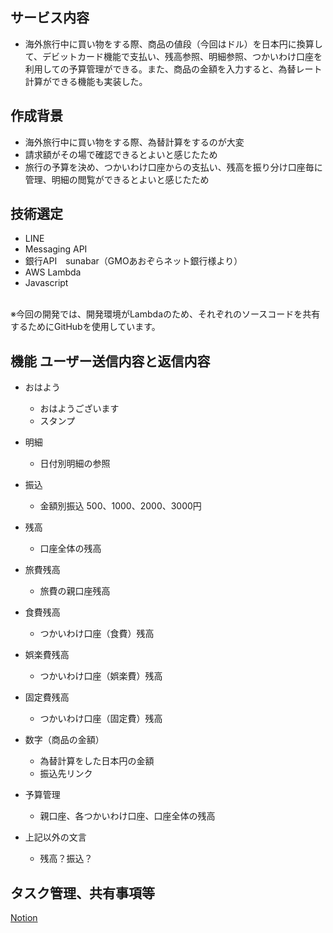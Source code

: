 ## サービス内容
- 海外旅行中に買い物をする際、商品の値段（今回はドル）を日本円に換算して、デビットカード機能で支払い、残高参照、明細参照、つかいわけ口座を利用しての予算管理ができる。また、商品の金額を入力すると、為替レート計算ができる機能も実装した。


## 作成背景
- 海外旅行中に買い物をする際、為替計算をするのが大変
- 請求額がその場で確認できるとよいと感じたため
- 旅行の予算を決め、つかいわけ口座からの支払い、残高を振り分け口座毎に管理、明細の閲覧ができるとよいと感じたため


## 技術選定
- LINE
- Messaging API
- 銀行API　sunabar（GMOあおぞらネット銀行様より）
- AWS Lambda
- Javascript
<br>
※今回の開発では、開発環境がLambdaのため、それぞれのソースコードを共有するためにGitHubを使用しています。


## 機能   ユーザー送信内容と返信内容
- おはよう
    - おはようございます
    - スタンプ

- 明細
    - 日付別明細の参照

- 振込
    - 金額別振込  500、1000、2000、3000円

- 残高
    - 口座全体の残高

- 旅費残高
    - 旅費の親口座残高

- 食費残高
    - つかいわけ口座（食費）残高

- 娯楽費残高
    - つかいわけ口座（娯楽費）残高

- 固定費残高
    - つかいわけ口座（固定費）残高

- 数字（商品の金額）
    - 為替計算をした日本円の金額
    - 振込先リンク

- 予算管理
    - 親口座、各つかいわけ口座、口座全体の残高

- 上記以外の文言
    - 残高？振込？


## タスク管理、共有事項等
[Notion](https://www.notion.so/GMO-1af7554b551f4c2aa134bfcc0c3cc4a8)
